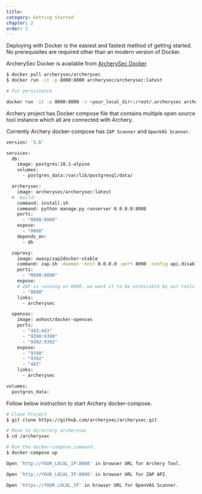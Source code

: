 ```yaml
---
title: 
category: Getting Started
chapter: 2
order: 2
---
```


Deploying with Docker is the easiest and fastest method of getting started. No prerequisites are required other than an modern version of Docker.

ArcherySec Docker is available from [ArcherySec Docker](https://hub.docker.com/r/archerysec/archerysec/)

```bash
$ docker pull archerysec/archerysec
$ docker run -it -p 8000:8000 archerysec/archerysec:latest

# For persistence

docker run -it -p 8000:8000 -v <your_local_dir>:/root/.archerysec archerysec/archerysec:latest

```

Archery project has Docker compose file that contains multiple open source tool instance which all are connected with Archery.

Corrently Archery docker-compose has `ZAP Scanner` and `OpenVAS Scanner`. 

```bash
version: '3.6'

services:
  db:
    image: postgres:10.1-alpine
    volumes:
      - postgres_data:/var/lib/postgresql/data/

  archerysec:
    image: archerysec/archerysec:latest
  #  build: .
    command: install.sh
    command: python manage.py runserver 0.0.0.0:8008
    ports:
      - "8008:8008"
    expose:
      - "8008"
    depends_on:
      - db

  zaproxy:
    image: owasp/zap2docker-stable
    command: zap.sh -daemon -host 0.0.0.0 -port 8090 -config api.disablekey=true -config api.addrs.addr.name=.* -config api.addrs.addr.regex=true
    ports:
      - "8090:8090"
    expose:
    # ZAP is running on 8090, we want it to be accessible by our tools
      - "8090"
    links:
      - archerysec

  openvas:
    image: avhost/docker-openvas
    ports:
      - "443:443"
      - "9390:9390"
      - "9392:9392"
    expose:
      - "9390"
      - "9392"
      - "443"
    links:
      - archerysec

volumes:
  postgres_data:
```

Follow below instruction to start Archery docker-compose.

```bash
# Clone Project
$ git clone https://github.com/archerysec/archerysec.git

# Move to directory archerysec
$ cd /archerysec

# Run the docker-compose command.
$ docker-compose up

Open 'http://YOUR_LOCAL_IP:8008' in browser URL for Archery Tool.

Open 'http://YOUR_LOCAL_IP:8090' in browser URL for ZAP API.

Open 'https://YOUR_LOCAL_IP' in browser URL for OpenVAS Scanner.
```



